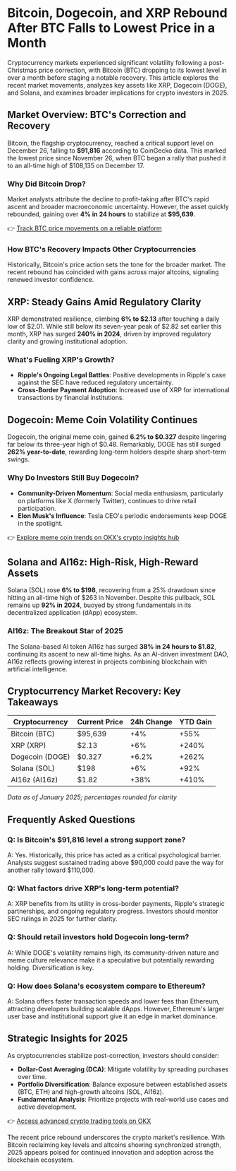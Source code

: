 # Bitcoin, Dogecoin, and XRP Rebound After BTC Falls to Lowest Price in a Month  

Cryptocurrency markets experienced significant volatility following a post-Christmas price correction, with Bitcoin (BTC) dropping to its lowest level in over a month before staging a notable recovery. This article explores the recent market movements, analyzes key assets like XRP, Dogecoin (DOGE), and Solana, and examines broader implications for crypto investors in 2025.  

## Market Overview: BTC's Correction and Recovery  

Bitcoin, the flagship cryptocurrency, reached a critical support level on December 26, falling to **$91,816** according to CoinGecko data. This marked the lowest price since November 26, when BTC began a rally that pushed it to an all-time high of $108,135 on December 17.  

### Why Did Bitcoin Drop?  
Market analysts attribute the decline to profit-taking after BTC's rapid ascent and broader macroeconomic uncertainty. However, the asset quickly rebounded, gaining over **4% in 24 hours** to stabilize at **$95,639**.  

👉 [Track BTC price movements on a reliable platform](https://bit.ly/okx-bonus)  

### How BTC's Recovery Impacts Other Cryptocurrencies  
Historically, Bitcoin's price action sets the tone for the broader market. The recent rebound has coincided with gains across major altcoins, signaling renewed investor confidence.  

## XRP: Steady Gains Amid Regulatory Clarity  

XRP demonstrated resilience, climbing **6% to $2.13** after touching a daily low of $2.01. While still below its seven-year peak of $2.82 set earlier this month, XRP has surged **240% in 2024**, driven by improved regulatory clarity and growing institutional adoption.  

### What's Fueling XRP's Growth?  
- **Ripple's Ongoing Legal Battles**: Positive developments in Ripple's case against the SEC have reduced regulatory uncertainty.  
- **Cross-Border Payment Adoption**: Increased use of XRP for international transactions by financial institutions.  

## Dogecoin: Meme Coin Volatility Continues  

Dogecoin, the original meme coin, gained **6.2% to $0.327** despite lingering far below its three-year high of $0.48. Remarkably, DOGE has still surged **262% year-to-date**, rewarding long-term holders despite sharp short-term swings.  

### Why Do Investors Still Buy Dogecoin?  
- **Community-Driven Momentum**: Social media enthusiasm, particularly on platforms like X (formerly Twitter), continues to drive retail participation.  
- **Elon Musk's Influence**: Tesla CEO's periodic endorsements keep DOGE in the spotlight.  

👉 [Explore meme coin trends on OKX's crypto insights hub](https://bit.ly/okx-bonus)  

## Solana and AI16z: High-Risk, High-Reward Assets  

Solana (SOL) rose **6% to $198**, recovering from a 25% drawdown since hitting an all-time high of $263 in November. Despite this pullback, SOL remains up **92% in 2024**, buoyed by strong fundamentals in its decentralized application (dApp) ecosystem.  

### AI16z: The Breakout Star of 2025  
The Solana-based AI token AI16z has surged **38% in 24 hours to $1.82**, continuing its ascent to new all-time highs. As an AI-driven investment DAO, AI16z reflects growing interest in projects combining blockchain with artificial intelligence.  

## Cryptocurrency Market Recovery: Key Takeaways  

| Cryptocurrency | Current Price | 24h Change | YTD Gain |  
|----------------|---------------|------------|----------|  
| Bitcoin (BTC)  | $95,639       | +4%        | +55%     |  
| XRP (XRP)      | $2.13         | +6%        | +240%    |  
| Dogecoin (DOGE)| $0.327        | +6.2%      | +262%    |  
| Solana (SOL)   | $198          | +6%        | +92%     |  
| AI16z (AI16z)  | $1.82         | +38%       | +410%    |  

*Data as of January 2025; percentages rounded for clarity*  

## Frequently Asked Questions  

### Q: Is Bitcoin's $91,816 level a strong support zone?  
A: Yes. Historically, this price has acted as a critical psychological barrier. Analysts suggest sustained trading above $90,000 could pave the way for another rally toward $110,000.  

### Q: What factors drive XRP's long-term potential?  
A: XRP benefits from its utility in cross-border payments, Ripple's strategic partnerships, and ongoing regulatory progress. Investors should monitor SEC rulings in 2025 for further clarity.  

### Q: Should retail investors hold Dogecoin long-term?  
A: While DOGE's volatility remains high, its community-driven nature and meme culture relevance make it a speculative but potentially rewarding holding. Diversification is key.  

### Q: How does Solana's ecosystem compare to Ethereum?  
A: Solana offers faster transaction speeds and lower fees than Ethereum, attracting developers building scalable dApps. However, Ethereum's larger user base and institutional support give it an edge in market dominance.  

## Strategic Insights for 2025  

As cryptocurrencies stabilize post-correction, investors should consider:  
- **Dollar-Cost Averaging (DCA)**: Mitigate volatility by spreading purchases over time.  
- **Portfolio Diversification**: Balance exposure between established assets (BTC, ETH) and high-growth altcoins (SOL, AI16z).  
- **Fundamental Analysis**: Prioritize projects with real-world use cases and active development.  

👉 [Access advanced crypto trading tools on OKX](https://bit.ly/okx-bonus)  

The recent price rebound underscores the crypto market's resilience. With Bitcoin reclaiming key levels and altcoins showing synchronized strength, 2025 appears poised for continued innovation and adoption across the blockchain ecosystem.